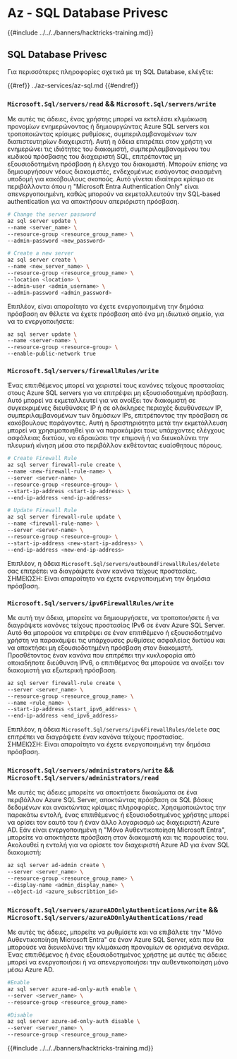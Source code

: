 # Az - SQL Database Privesc

{{#include ../../../banners/hacktricks-training.md}}

## SQL Database Privesc

Για περισσότερες πληροφορίες σχετικά με τη SQL Database, ελέγξτε:

{{#ref}}
../az-services/az-sql.md
{{#endref}}

### `Microsoft.Sql/servers/read` && `Microsoft.Sql/servers/write`

Με αυτές τις άδειες, ένας χρήστης μπορεί να εκτελέσει κλιμάκωση προνομίων ενημερώνοντας ή δημιουργώντας Azure SQL servers και τροποποιώντας κρίσιμες ρυθμίσεις, συμπεριλαμβανομένων των διαπιστευτηρίων διαχειριστή. Αυτή η άδεια επιτρέπει στον χρήστη να ενημερώνει τις ιδιότητες του διακομιστή, συμπεριλαμβανομένου του κωδικού πρόσβασης του διαχειριστή SQL, επιτρέποντας μη εξουσιοδοτημένη πρόσβαση ή έλεγχο του διακομιστή. Μπορούν επίσης να δημιουργήσουν νέους διακομιστές, ενδεχομένως εισάγοντας σκιασμένη υποδομή για κακόβουλους σκοπούς. Αυτό γίνεται ιδιαίτερα κρίσιμο σε περιβάλλοντα όπου η "Microsoft Entra Authentication Only" είναι απενεργοποιημένη, καθώς μπορούν να εκμεταλλευτούν την SQL-based authentication για να αποκτήσουν απεριόριστη πρόσβαση.
```bash
# Change the server password
az sql server update \
--name <server_name> \
--resource-group <resource_group_name> \
--admin-password <new_password>

# Create a new server
az sql server create \
--name <new_server_name> \
--resource-group <resource_group_name> \
--location <location> \
--admin-user <admin_username> \
--admin-password <admin_password>
```
Επιπλέον, είναι απαραίτητο να έχετε ενεργοποιημένη την δημόσια πρόσβαση αν θέλετε να έχετε πρόσβαση από ένα μη ιδιωτικό σημείο, για να το ενεργοποιήσετε:
```bash
az sql server update \
--name <server-name> \
--resource-group <resource-group> \
--enable-public-network true
```
### `Microsoft.Sql/servers/firewallRules/write`

Ένας επιτιθέμενος μπορεί να χειριστεί τους κανόνες τείχους προστασίας στους Azure SQL servers για να επιτρέψει μη εξουσιοδοτημένη πρόσβαση. Αυτό μπορεί να εκμεταλλευτεί για να ανοίξει τον διακομιστή σε συγκεκριμένες διευθύνσεις IP ή σε ολόκληρες περιοχές διευθύνσεων IP, συμπεριλαμβανομένων των δημόσιων IPs, επιτρέποντας την πρόσβαση σε κακόβουλους παράγοντες. Αυτή η δραστηριότητα μετά την εκμετάλλευση μπορεί να χρησιμοποιηθεί για να παρακάμψει τους υπάρχοντες ελέγχους ασφάλειας δικτύου, να εδραιώσει την επιμονή ή να διευκολύνει την πλευρική κίνηση μέσα στο περιβάλλον εκθέτοντας ευαίσθητους πόρους.
```bash
# Create Firewall Rule
az sql server firewall-rule create \
--name <new-firewall-rule-name> \
--server <server-name> \
--resource-group <resource-group> \
--start-ip-address <start-ip-address> \
--end-ip-address <end-ip-address>

# Update Firewall Rule
az sql server firewall-rule update \
--name <firewall-rule-name> \
--server <server-name> \
--resource-group <resource-group> \
--start-ip-address <new-start-ip-address> \
--end-ip-address <new-end-ip-address>
```
Επιπλέον, η άδεια `Microsoft.Sql/servers/outboundFirewallRules/delete` σας επιτρέπει να διαγράψετε έναν κανόνα τείχους προστασίας.  
ΣΗΜΕΙΩΣΗ: Είναι απαραίτητο να έχετε ενεργοποιημένη την δημόσια πρόσβαση.

### `Microsoft.Sql/servers/ipv6FirewallRules/write`

Με αυτή την άδεια, μπορείτε να δημιουργήσετε, να τροποποιήσετε ή να διαγράψετε κανόνες τείχους προστασίας IPv6 σε έναν Azure SQL Server. Αυτό θα μπορούσε να επιτρέψει σε έναν επιτιθέμενο ή εξουσιοδοτημένο χρήστη να παρακάμψει τις υπάρχουσες ρυθμίσεις ασφαλείας δικτύου και να αποκτήσει μη εξουσιοδοτημένη πρόσβαση στον διακομιστή. Προσθέτοντας έναν κανόνα που επιτρέπει την κυκλοφορία από οποιαδήποτε διεύθυνση IPv6, ο επιτιθέμενος θα μπορούσε να ανοίξει τον διακομιστή για εξωτερική πρόσβαση.
```bash
az sql server firewall-rule create \
--server <server_name> \
--resource-group <resource_group_name> \
--name <rule_name> \
--start-ip-address <start_ipv6_address> \
--end-ip-address <end_ipv6_address>
```
Επιπλέον, η άδεια `Microsoft.Sql/servers/ipv6FirewallRules/delete` σας επιτρέπει να διαγράψετε έναν κανόνα τείχους προστασίας.  
ΣΗΜΕΙΩΣΗ: Είναι απαραίτητο να έχετε ενεργοποιημένη την δημόσια πρόσβαση.

### `Microsoft.Sql/servers/administrators/write` && `Microsoft.Sql/servers/administrators/read`

Με αυτές τις άδειες μπορείτε να αποκτήσετε δικαιώματα σε ένα περιβάλλον Azure SQL Server, αποκτώντας πρόσβαση σε SQL βάσεις δεδομένων και ανακτώντας κρίσιμες πληροφορίες. Χρησιμοποιώντας την παρακάτω εντολή, ένας επιτιθέμενος ή εξουσιοδοτημένος χρήστης μπορεί να ορίσει τον εαυτό του ή έναν άλλο λογαριασμό ως διαχειριστή Azure AD. Εάν είναι ενεργοποιημένη η "Μόνο Αυθεντικοποίηση Microsoft Entra", μπορείτε να αποκτήσετε πρόσβαση στον διακομιστή και τις παρουσίες του. Ακολουθεί η εντολή για να ορίσετε τον διαχειριστή Azure AD για έναν SQL διακομιστή:
```bash
az sql server ad-admin create \
--server <server_name> \
--resource-group <resource_group_name> \
--display-name <admin_display_name> \
--object-id <azure_subscribtion_id>
```
### `Microsoft.Sql/servers/azureADOnlyAuthentications/write` && `Microsoft.Sql/servers/azureADOnlyAuthentications/read`

Με αυτές τις άδειες, μπορείτε να ρυθμίσετε και να επιβάλετε την "Μόνο Αυθεντικοποίηση Microsoft Entra" σε έναν Azure SQL Server, κάτι που θα μπορούσε να διευκολύνει την κλιμάκωση προνομίων σε ορισμένα σενάρια. Ένας επιτιθέμενος ή ένας εξουσιοδοτημένος χρήστης με αυτές τις άδειες μπορεί να ενεργοποιήσει ή να απενεργοποιήσει την αυθεντικοποίηση μόνο μέσω Azure AD.
```bash
#Enable
az sql server azure-ad-only-auth enable \
--server <server_name> \
--resource-group <resource_group_name>

#Disable
az sql server azure-ad-only-auth disable \
--server <server_name> \
--resource-group <resource_group_name>
```
{{#include ../../../banners/hacktricks-training.md}}
